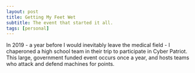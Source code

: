 ```yaml
---
layout: post
title: Getting My Feet Wet
subtitle: The event that started it all.
tags: [personal]
---
```

In 2019 - a year before I would inevitably leave the medical field - I chaperoned a high school team in their trip to participate in Cyber Patriot. This large, government funded event occurs once a year, and hosts teams who attack and defend machines for points.
